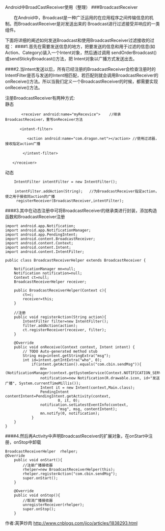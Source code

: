 Android中BroadCastReceiver使用（整理）
###BroadcastReceiver

　　在Android中，Broadcast是一种广泛运用的在应用程序之间传输信息的机制。而BroadcastReceiver是对发送出来的 Broadcast进行过滤接受并响应的一类组件。

下面将详细的阐述如何发送Broadcast和使用BroadcastReceiver过滤接收的过程：
####1.首先在需要发送信息的地方，把要发送的信息和用于过滤的信息(如Action、Category)装入一个Intent对象，然后通过调用 sendOrderBroadcast()或sendStickyBroadcast()方法，把 Intent对象以广播方式发送出去。

####2.当Intent发送以后，所有已经注册的BroadcastReceiver会检查注册时的IntentFilter是否与发送的Intent相匹配，若匹配则就会调用BroadcastReceiver的onReceive()方法。所以当我们定义一个BroadcastReceiver的时候，都需要实现onReceive()方法。

注册BroadcastReceiver有两种方式:</br>
静态
```
	　　<receiver android:name="myRecevice">    //继承BroadcastReceiver，重写onReceiver方法

　　　　<intent-filter>    

　　　　　　<action android:name="com.dragon.net"></action> //使用过滤器，接收指定action广播

　　　   </intent-filter>

　　</receiver> 
```
动态

```
	IntentFilter intentFilter = new IntentFilter();

　　 intentFilter.addAction(String);   //为BroadcastReceiver指定action，使之用于接收同action的广播
     registerReceiver(BroadcastReceiver,intentFilter);

```
####3.其中在动态注册中可将BroadcastReceiver的继承类进行封装，添加构造函数和BroadcastReceiver注册
```
import android.app.Notification;
import android.app.NotificationManager;
import android.app.PendingIntent;
import android.content.BroadcastReceiver;
import android.content.Context;
import android.content.Intent;
import android.content.IntentFilter;

public class BroadcastReceiverHelper extends BroadcastReceiver {

    NotificationManager mn=null;
    Notification notification=null;
    Context ct=null;
    BroadcastReceiverHelper receiver;
    
    public BroadcastReceiverHelper(Context c){
        ct=c;
        receiver=this;
    }
    
    //注册
    public void registerAction(String action){
        IntentFilter filter=new IntentFilter();
        filter.addAction(action);
        ct.registerReceiver(receiver, filter);
    }
    
    @Override
    public void onReceive(Context context, Intent intent) {
        // TODO Auto-generated method stub
        String msg=intent.getStringExtra("msg");
        int id=intent.getIntExtra("who", 0);
            if(intent.getAction().equals("com.cbin.sendMsg")){
                mn=(NotificationManager)context.getSystemService(Context.NOTIFICATION_SERVICE);
                notification=new Notification(R.drawable.icon, id+"发送广播", System.currentTimeMillis());
                Intent it = new Intent(context,Main.class);
                PendingIntent contentIntent=PendingIntent.getActivity(context,
                        0, it, 0);
                notification.setLatestEventInfo(context, 
                        "msg", msg, contentIntent);
                mn.notify(0, notification);
            }
    }
}
```
####4.然后再Activity中声明BroadcastReceiver的扩展对象，在onStart中注册，onStop中卸载
```    
BroadcastReceiverHelper  rhelper;
@Override
    public void onStart(){
        //注册广播接收器
        rhelper=new BroadcastReceiverHelper(this);
        rhelper.registerAction("com.cbin.sendMsg");
        super.onStart();
    }
    
    @Override
    public void onStop(){
        //取消广播接收器
        unregisterReceiver(rhelper);
        super.onStop();
    }
```
作者:莴笋炒肉    <a herf = "http://www.cnblogs.com/jico/articles/1838293.html">http://www.cnblogs.com/jico/articles/1838293.html</a>